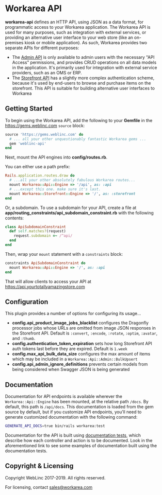 # Workarea API

**workarea-api** defines an HTTP API, using JSON as a data format, for
programmatic access to your Workarea application. The Workarea API is
used for many purposes, such as integration with external services, or
providing an alternative user interface to your web store (like an
on-premises kiosk or mobile application). As such, Workarea provides two
separate APIs for different purposes:

- The [Admin API][] is only available to admin users with the necessary
  "API Access" permissions, and provides CRUD operations on all data models
  in the application. It's primarily used for integration with external
  service providers, such as an OMS or ERP.
- The [Storefront API][] has a slightly more complex authentication
  scheme, because it's used by end-users to browse and purchase items on
  the storefront. This API is suitable for building alternative user
  interfaces to Workarea

## Getting Started

To begin using the Workarea API, add the following to your **Gemfile** in
the https://gems.weblinc.com `source` block:

```ruby
source 'https://gems.weblinc.com' do
  # ... all your other unquestionably fantastic Workarea gems ...
  gem 'weblinc-api'
end
```

Next, mount the API engines into **config/routes.rb**.

You can either use a path prefix:

```ruby
Rails.application.routes.draw do
  # ...all your other absolutely fabulous Workarea routes...
  mount Workarea::Api::Engine => '/api', as: :api
  # ...except this one. make sure it's last.
  mount Workarea::Storefront::Engine => '/', as: :storefront
end
```

Or, a subdomain. To use a subdomain for your API, create a file at
**app/routing_constraints/api_subdomain_constraint.rb** with the
following contents:

```ruby
class ApiSubdomainConstraint
  def self.matches?(request)
    request.subdomain =~ /^api/
  end
end
```

Then, wrap your `mount` statement with a `constraints` block:

```ruby
constraints ApiSubdomainConstraint do
  mount Workarea::Api::Engine => '/', as: :api
end
```

That will allow clients to access your API at https://api.yourtotallyamazingstore.com

## Configuration

This plugin provides a number of options for configuring its usage...

- **config.api_product_image_jobs_blacklist** configures the Dragonfly
  processor jobs whose URLs are omitted from image JSON responses in the
  Storefront API. Default is `:convert`, `:encode`, `:rotate`, `:optim`,
  `:avatar`, and `:thumb`.
- **config.authentication_token_expiration** sets how long Storefront API auth
  tokens last before they are expired. Default is `1.week`
- **config.max_api_bulk_data_size** configures the max amount of items which
  may be included in a `Workarea::Api::Admin::BulkUpsert`
- **config.api_admin_ignore_definitions** prevents certain models from
  being considered when Swagger JSON is being generated

## Documentation

Documentation for API endpoints is available wherever the
`Workarea::Api::Engine` has been mounted, at the relative path `/docs`.
By default, this path is `/api/docs`. This documentation is loaded from
the gem source by default, but if you customize API endpoints, you'll
need to generate customized documentation with the following command:

```bash
GENERATE_API_DOCS=true bin/rails workarea:test
```

Documentation for the API is built using [documentation tests][], which
describe how each controller and action is to be documented. Look in the
aforementioned link to see some examples of documentation built using
the documentation tests.

## Copyright & Licensing

Copyright WebLinc 2017-2019. All rights reserved.

For licensing, contact [sales@workarea.com][]

[Admin API]: https://plugins.workarea.com/plugins/api-admin
[Storefront API]: https://plugins.workarea.com/plugins/api-storefront
[documentation tests]: https://stash.tools.weblinc.com/projects/WL/repos/workarea-api/browse/test/documentation/workarea/api
[sales@workarea.com]: mailto:sales@workarea.com
